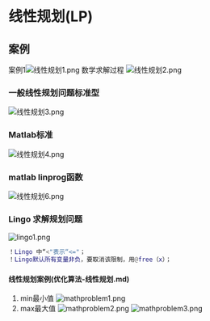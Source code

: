 # 线性规划(LP)
## 案例
案例1![线性规划1.png](https://img1.imgtp.com/2022/08/18/ngjZRb2I.png)
数学求解过程
![线性规划2.png](https://img1.imgtp.com/2022/08/18/B2Ao7X1N.png)

### 一般线性规划问题标准型
![线性规划3.png](https://img1.imgtp.com/2022/08/18/N2rmlxLL.png)
### Matlab标准
![线性规划4.png](https://img1.imgtp.com/2022/08/18/oTU6bo1K.png)


### matlab linprog函数
![线性规划6.png](https://img1.imgtp.com/2022/08/18/6d5vIA4C.png)

### Lingo 求解规划问题
![lingo1.png](https://img1.imgtp.com/2022/08/18/8SUf2neJ.png)

```matlab
！Lingo 中“<"表示“<="；
！Lingo默认所有变量非负，要取消该限制，用@free（x）；
```

#### 线性规划案例(优化算法-线性规划.md)
1. min最小值
![mathproblem1.png](https://img1.imgtp.com/2022/08/18/KxUiGxrP.png)
2. max最大值
![mathproblem2.png](https://img1.imgtp.com/2022/08/18/tLshoNbH.png)
![mathproblem3.png](https://img1.imgtp.com/2022/08/18/cp9s9Ict.png)